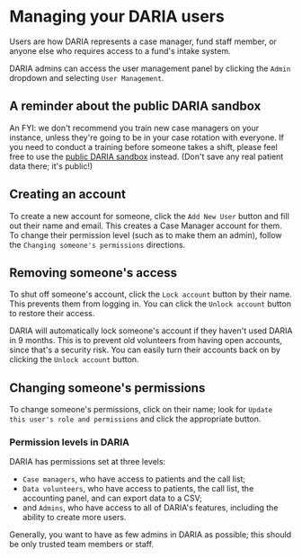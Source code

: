 # Managing your DARIA users

Users are how DARIA represents a case manager, fund staff member, or anyone else who requires access to a fund's intake system.

DARIA admins can access the user management panel by clicking the `Admin` dropdown and selecting `User Management`.

## A reminder about the public DARIA sandbox

An FYI: we don't recommend you train new case managers on your instance, unless they're going to be in your case rotation with everyone. If you need to conduct a training before someone takes a shift, please feel free to use the [public DARIA sandbox](https://sandbox.dcabortionfund.org) instead. (Don't save any real patient data there; it's public!)

## Creating an account

To create a new account for someone, click the `Add New User` button and fill out their name and email. This creates a Case Manager account for them. To change their permission level (such as to make them an admin), follow the `Changing someone's permissions` directions.

## Removing someone's access

To shut off someone's account, click the `Lock account` button by their name. This prevents them from logging in. You can click the `Unlock account` button to restore their access.

DARIA will automatically lock someone's account if they haven't used DARIA in 9 months. This is to prevent old volunteers from having open accounts, since that's a security risk. You can easily turn their accounts back on by clicking the `Unlock account` button.

## Changing someone's permissions

To change someone's permissions, click on their name; look for `Update this user's role and permissions` and click the appropriate button.

### Permission levels in DARIA

DARIA has permissions set at three levels:

* `Case managers`, who have access to patients and the call list;
* `Data volunteers`, who have access to patients, the call list, the accounting panel, and can export data to a CSV;
* and `Admins`, who have access to all of DARIA's features, including the ability to create more users.

Generally, you want to have as few admins in DARIA as possible; this should be only trusted team members or staff.
